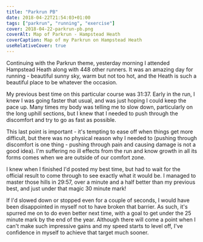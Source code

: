 ```yaml
---
title: "Parkrun PB"
date: 2018-04-22T21:54:03+01:00
tags: ["parkrun", "running", "exercise"]
cover: 2018-04-22-parkrun-pb.png
coverAlt: Map of Parkrun - Hampstead Heath
coverCaption: Map of my Parkrun on Hampstead Heath
useRelativeCover: true
---
```


Continuing with the Parkrun theme, yesterday morning I attended Hampstead Heath along with 448 other runners. It was an amazing day for running - beautiful sunny sky, warm but not too hot, and the Heath is such a beautiful place to be whatever the occasion. <!--more-->

My previous best time on this particular course was 31:37. Early in the run, I knew I was going faster that usual, and was just hoping I could keep the pace up. Many times my body was telling me to slow down, particularly on the long uphill sections, but I knew that I needed to push through the discomfort and try to go as fast as possible.

This last point is important - it's tempting to ease off when things get more difficult, but there was no physical reason why I needed to (pushing through discomfort is one thing - pushing through pain and causing damage is not a good idea). I'm suffering no ill effects from the run and know growth in all its forms comes when we are outside of our comfort zone.

I knew when I finished I'd posted my best time, but had to wait for the official result to come through to see exactly what it would be. I managed to master those hills in 29:57, over a minute and a half better than my previous best, and just under that magic 30 minute mark!

If I'd slowed down or stopped even for a couple of seconds, I would have been disappointed in myself not to have broken that barrier. As such, it's spurred me on to do even better next time, with a goal to get under the 25 minute mark by the end of the year. Although there will come a point when I can't make such impressive gains and my speed starts to level off, I've confidence in myself to achieve that target much sooner.
